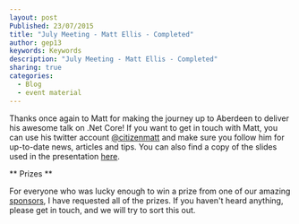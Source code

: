 ```yaml
---
layout: post
Published: 23/07/2015
title: "July Meeting - Matt Ellis - Completed"
author: gep13
keywords: Keywords
description: "July Meeting - Matt Ellis - Completed"
sharing: true
categories:
  - Blog
  - event material
---
```


Thanks once again to Matt for making the journey up to Aberdeen to deliver his awesome talk on .Net Core!  If you want to get in touch with Matt, you can use his twitter account [@citizenmatt][Matt_Twitter_Account] and make sure you follow him for up-to-date news, articles and tips. You can also find a copy of the slides used in the presentation [here][Matt_Slides].

** Prizes **

For everyone who was lucky enough to win a prize from one of our amazing [sponsors][sponsors_page], I have requested all of the prizes.  If you haven't heard anything, please get in touch, and we will try to sort this out.

[Matt_Slides]: http://www.slideshare.net/citizenmatt/dot-netcoreblimey-07-2015
[Matt_Twitter_Account]: https://twitter.com/citizenmatt
[sponsors_page]: http://www.aberdeendevelopers.co.uk/sponsors/
